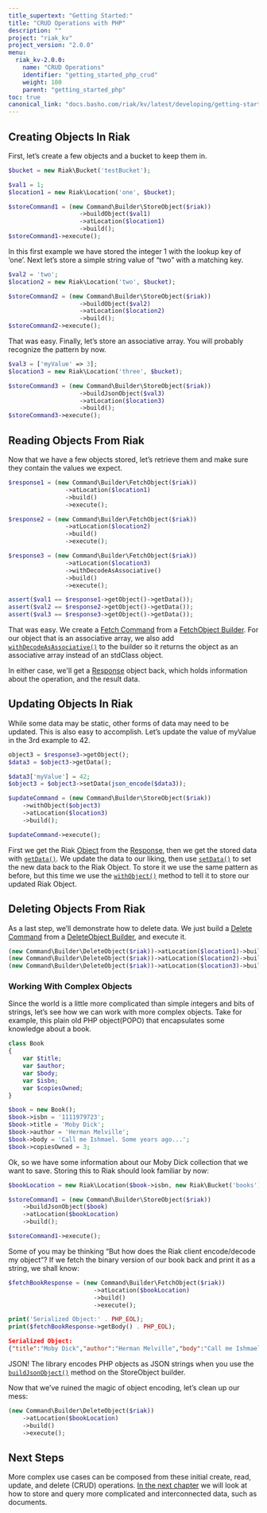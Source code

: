 ```yaml
---
title_supertext: "Getting Started:"
title: "CRUD Operations with PHP"
description: ""
project: "riak_kv"
project_version: "2.0.0"
menu:
  riak_kv-2.0.0:
    name: "CRUD Operations"
    identifier: "getting_started_php_crud"
    weight: 100
    parent: "getting_started_php"
toc: true
canonical_link: "docs.basho.com/riak/kv/latest/developing/getting-started/php/crud-operations"
---
```


## Creating Objects In Riak
First, let’s create a few objects and a bucket to keep them in.

```php
$bucket = new Riak\Bucket('testBucket');

$val1 = 1;
$location1 = new Riak\Location('one', $bucket);

$storeCommand1 = (new Command\Builder\StoreObject($riak))
                    ->buildObject($val1)
                    ->atLocation($location1)
                    ->build();
$storeCommand1->execute();
```

In this first example we have stored the integer 1 with the lookup key of ‘one’.  Next let’s store a simple string value of “two” with a matching key.

```php
$val2 = 'two';
$location2 = new Riak\Location('two', $bucket);

$storeCommand2 = (new Command\Builder\StoreObject($riak))
                    ->buildObject($val2)
                    ->atLocation($location2)
                    ->build();
$storeCommand2->execute();
```

That was easy.  Finally, let’s store an associative array.  You will probably recognize the pattern by now.

```php
$val3 = ['myValue' => 3];
$location3 = new Riak\Location('three', $bucket);

$storeCommand3 = (new Command\Builder\StoreObject($riak))
                    ->buildJsonObject($val3)
                    ->atLocation($location3)
                    ->build();
$storeCommand3->execute();
```

## Reading Objects From Riak
Now that we have a few objects stored, let’s retrieve them and make sure they contain the values we expect.

```php
$response1 = (new Command\Builder\FetchObject($riak))
                ->atLocation($location1)
                ->build()
                ->execute();

$response2 = (new Command\Builder\FetchObject($riak))
                ->atLocation($location2)
                ->build()
                ->execute();

$response3 = (new Command\Builder\FetchObject($riak))
                ->atLocation($location3)
                ->withDecodeAsAssociative()
                ->build()
                ->execute();

assert($val1 == $response1->getObject()->getData());
assert($val2 == $response2->getObject()->getData());
assert($val3 == $response3->getObject()->getData());
```

That was easy.  We create a [Fetch Command](http://basho.github.io/riak-php-client/class-Basho.Riak.Command.Object.Fetch.html) from a [FetchObject Builder](http://basho.github.io/riak-php-client/class-Basho.Riak.Command.Builder.FetchObject.html). 
For our object that is an associative array, we also add [`withDecodeAsAssociative()`](http://basho.github.io/riak-php-client/class-Basho.Riak.Command.Builder.FetchObject.html#_withDecodeAsAssociative) to the builder so it returns the object as an associative array instead of an stdClass object.

In either case, we'll get a [Response](http://basho.github.io/riak-php-client/class-Basho.Riak.Command.Object.Response.html) object back, which holds information about the operation, and the result data.

## Updating Objects In Riak
While some data may be static, other forms of data may need to be updated.  This is also easy to accomplish.  Let’s update the value of myValue in the 3rd example to 42.

```php
object3 = $response3->getObject();
$data3 = $object3->getData();

$data3['myValue'] = 42;
$object3 = $object3->setData(json_encode($data3));

$updateCommand = (new Command\Builder\StoreObject($riak))
    ->withObject($object3)
    ->atLocation($location3)
    ->build();

$updateCommand->execute();
```

First we get the Riak [Object](http://basho.github.io/riak-php-client/class-Basho.Riak.Object.html) from the [Response](http://basho.github.io/riak-php-client/class-Basho.Riak.Command.Object.Response.html), then we get the stored data with [`getData()`](http://basho.github.io/riak-php-client/class-Basho.Riak.Object.html#_getData). We update the data to our liking, then use [`setData()`](http://basho.github.io/riak-php-client/class-Basho.Riak.Object.html#_setData) to set the new data back to the Riak Object. 
To store it we use the same pattern as before, but this time we use the [`withObject()`](http://basho.github.io/riak-php-client/class-Basho.Riak.Command.Builder.ObjectTrait.html#_withObject) method to tell it to store our updated Riak Object.

## Deleting Objects From Riak
As a last step, we’ll demonstrate how to delete data.  We just build a [Delete Command](http://basho.github.io/riak-php-client/class-Basho.Riak.Command.Object.Delete.html) from a [DeleteObject Builder](http://basho.github.io/riak-php-client/class-Basho.Riak.Command.Builder.DeleteObject.html), and execute it.  

```php
(new Command\Builder\DeleteObject($riak))->atLocation($location1)->build()->execute();
(new Command\Builder\DeleteObject($riak))->atLocation($location2)->build()->execute();
(new Command\Builder\DeleteObject($riak))->atLocation($location3)->build()->execute();
```

### Working With Complex Objects
Since the world is a little more complicated than simple integers and bits of strings, let’s see how we can work with more complex objects.  Take for example, this plain old PHP object(POPO) that encapsulates some knowledge about a book.

```php
class Book
{
    var $title;
    var $author;
    var $body;
    var $isbn;
    var $copiesOwned;
}

$book = new Book();
$book->isbn = '1111979723';
$book->title = 'Moby Dick';
$book->author = 'Herman Melville';
$book->body = 'Call me Ishmael. Some years ago...';
$book->copiesOwned = 3;
```

Ok, so we have some information about our Moby Dick collection that we want to save.  Storing this to Riak should look familiar by now:

```php
$bookLocation = new Riak\Location($book->isbn, new Riak\Bucket('books'));

$storeCommand1 = (new Command\Builder\StoreObject($riak))
    ->buildJsonObject($book)
    ->atLocation($bookLocation)
    ->build();

$storeCommand1->execute();
```

Some of you may be thinking “But how does the Riak client encode/decode my object”?  If we fetch the binary version of our book back and print it as a string, we shall know:

```php
$fetchBookResponse = (new Command\Builder\FetchObject($riak))
                        ->atLocation($bookLocation)
                        ->build()
                        ->execute();

print('Serialized Object:' . PHP_EOL);
print($fetchBookResponse->getBody() . PHP_EOL);
```

```json
Serialized Object:
{"title":"Moby Dick","author":"Herman Melville","body":"Call me Ishmael. Some years ago...","isbn":"1111979723","copiesOwned":3}
```

JSON!  The library encodes PHP objects as JSON strings when you use the [`buildJsonObject()`](http://basho.github.io/riak-php-client/class-Basho.Riak.Command.Builder.ObjectTrait.html#_buildJsonObject) method on the StoreObject builder.  

Now that we’ve ruined the magic of object encoding, let’s clean up our mess:

```php
(new Command\Builder\DeleteObject($riak))
    ->atLocation($bookLocation)
    ->build()
    ->execute();
```

## Next Steps

More complex use cases can be composed from these initial create, read, update, and delete (CRUD) operations. [In the next chapter](/riak/kv/2.0.0/developing/getting-started/php/querying) we will look at how to store and query more complicated and interconnected data, such as documents. 
